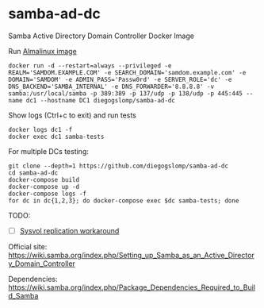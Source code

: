 # samba-ad-dc

Samba Active Directory Domain Controller Docker Image

Run [Almalinux image](https://hub.docker.com/r/diegogslomp/samba-ad-dc)
```
docker run -d --restart=always --privileged -e REALM='SAMDOM.EXAMPLE.COM' -e SEARCH_DOMAIN='samdom.example.com' -e DOMAIN='SAMDOM' -e ADMIN_PASS='Passw0rd' -e SERVER_ROLE='dc' -e DNS_BACKEND='SAMBA_INTERNAL' -e DNS_FORWARDER='8.8.8.8' -v samba:/usr/local/samba -p 389:389 -p 137/udp -p 138/udp -p 445:445 --name dc1 --hostname DC1 diegogslomp/samba-ad-dc
```

Show logs (Ctrl+c to exit) and run tests
```
docker logs dc1 -f
docker exec dc1 samba-tests
```

For multiple DCs testing:
```
git clone --depth=1 https://github.com/diegogslomp/samba-ad-dc
cd samba-ad-dc
docker-compose build
docker-compose up -d
docker-compose logs -f
for dc in dc{1,2,3}; do docker-compose exec $dc samba-tests; done
```

TODO: 

  - [ ] [Sysvol replication workaround](https://wiki.samba.org/index.php/Rsync_based_SysVol_replication_workaround)
  
Official site: https://wiki.samba.org/index.php/Setting_up_Samba_as_an_Active_Directory_Domain_Controller

Dependencies: https://wiki.samba.org/index.php/Package_Dependencies_Required_to_Build_Samba

